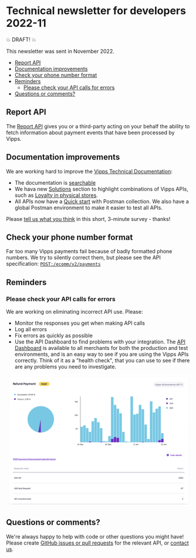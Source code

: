 <!-- START_METADATA
---
sidebar_position: 68
title: 2022-11
---
END_METADATA -->

# Technical newsletter for developers 2022-11

💥 DRAFT! 💥

This newsletter was sent in November 2022.

<!-- START_TOC -->

* [Report API](#report-api)
* [Documentation improvements](#documentation-improvements)
* [Check your phone number format](#check-your-phone-number-format)
* [Reminders](#reminders)
  * [Please check your API calls for errors](#please-check-your-api-calls-for-errors)
* [Questions or comments?](#questions-or-comments)

<!-- END_TOC -->

## Report API

The
[Report API](https://vippsas.github.io/vipps-developer-docs/docs/APIs/report-api)
gives you or a third-party acting on your behalf the ability to
fetch information about payment events that have been processed by Vipps.

## Documentation improvements

We are working hard to improve the
[Vipps Technical Documentation](https://vippsas.github.io/vipps-developer-docs/):

* The documentation is
  [searchable](https://vippsas.github.io/vipps-developer-docs/search/)
* We hava new
  [Solutions](https://vippsas.github.io/vipps-developer-docs/)
  section to highlight combinations of Vipps APIs, such as
  [Loyalty in physical stores](https://vippsas.github.io/vipps-developer-docs/).
* All APIs now have a
  [Quick start](https://vippsas.github.io/vipps-developer-docs/docs/vipps-developers/vipps-quick-start-guides)
  with Postman collection. We also have a global Postman environment to make it
  easier to test all APIs.

Please
[tell us what you think](https://forms.office.com/r/8iZVibsM4m)
in this short, 3-minute survey - thanks!

## Check your phone number format

Far too many Vipps payments fail because of badly formatted phone numbers.
We try to silently correct them, but please see the API specification:
[`POST:/ecomm/v2/payments`](https://vippsas.github.io/vipps-developer-docs/api/ecom#tag/Vipps-eCom-API/operation/initiatePaymentV3UsingPOST)

## Reminders

### Please check your API calls for errors

We are working on eliminating incorrect API use. Please:
- Monitor the responses you get when making API calls
- Log all errors
- Fix errors as quickly as possible
- Use the API Dashboard to find problems with your integration. The
  [API Dashboard](https://github.com/vippsas/vipps-developers/blob/master/vipps-resources.md#api-dashboard)
  is available to all merchants for both the production and test environments,
  and is an easy way to see if you are using the Vipps APIs correctly.
  Think of it as a "health check", that you can use to see if there are any
  problems you need to investigate.

![API Dashboard example](images/2021-02-api-dashboard-example.png)

## Questions or comments?

We're always happy to help with code or other questions you might have!
Please create [GitHub issues or pull requests](https://github.com/vippsas)
for the relevant API,
or [contact us](https://github.com/vippsas/vipps-developers/blob/master/contact.md).
